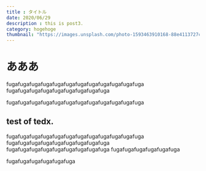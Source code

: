 ```yaml
---
title : タイトル
date: 2020/06/29
description : this is post3.
category: hogehoge
thumbnail: "https://images.unsplash.com/photo-1593463910168-88e4113727c8?ixlib=rb-1.2.1&ixid=eyJhcHBfaWQiOjEyMDd9&auto=format&fit=crop&w=900&q=60"
---
```


# あああ
fugafugafugafugafugafugafugafugafugafugafugafuga
fugafugafugafugafugafugafugafugafuga

fugafugafugafugafugafugafugafugafugafugafugafuga
## test of tedx.
fugafugafugafugafugafugafugafugafugafugafugafuga
fugafugafugafugafugafugafugafugafuga
fugafugafugafugafugafugafugafugafuga
fugafugafugafugafugafuga

fugafugafugafugafugafuga
